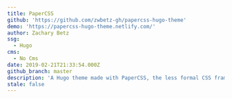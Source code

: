 ```yaml
---
title: PaperCSS
github: 'https://github.com/zwbetz-gh/papercss-hugo-theme'
demo: 'https://papercss-hugo-theme.netlify.com/'
author: Zachary Betz
ssg:
  - Hugo
cms:
  - No Cms
date: 2019-02-21T21:33:54.000Z
github_branch: master
description: 'A Hugo theme made with PaperCSS, the less formal CSS framework.'
stale: false
---
```

